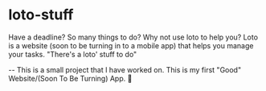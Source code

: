 # loto-stuff
Have a deadline? So many things to do? Why not use loto to help you? Loto is a website (soon to be turning in to a mobile app) that helps you manage your tasks. "There's a loto' stuff to do"

-- This is a small project that I have worked on. This is my first "Good" Website/(Soon To Be Turning) App. 🎉
